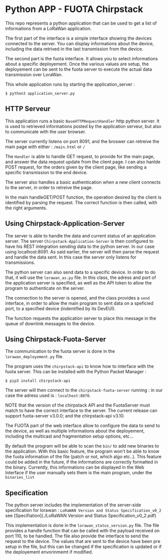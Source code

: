 # Python APP - FUOTA Chirpstack

This repo represents a python application that can be used to get a list of informations from a LoRaWan application.

The first part of the interface is a simple interface showing the devices connected to the server. You can display informations about the device, including the data retrived in the last transmission from the device.

The second part is the fuota interface. It allows you to select informations about a specific deployement. Once the various values are setup, the deployement can be sent to the fuota server to execute the actual data transmission over LoraWan.

This whole application runs by starting the application_server : 

```
$ python3 application_server.py
```

## HTTP Serveur

This application runs a basic `BaseHTTPRequestHandler` http python server. It is used to retrieved informations posted by the application serveur, but also to communicate with the user browser.

The server currently listens on port 8091, and the broswer can retreive the main page with either : `/main.html` or `/`

The `Handler` is able to handle GET request, to provide for the main page, and answer the data request update from the client page. I can also hanlde POST request, for the orders given by the client page, like sending a specific transmission to the end device.

The server also handles a basic authentication when a new client connects to the server, in order to retreive the page.

In the main handleGET/POST function, the operation desired by the client is identified by parsing the request. The correct function is then called, with the right arguments.

## Using Chirpstack-Application-Server

The server is able to handle the data and current status of an application server. The server `Chirpstack-Application-Server` is then configured to have his REST integration sending data to the python server. In our case using localhost:8091.
As said earlier, the server will then parse the request and handle the data sent. In this case the server only listens for transmissions.

The python server can also send data to a specific device. In order to do that, it will use the `lorawan_as.py` file. In this class, the adress and port of the application server is specified, as well as the API token to allow the program to authenticate on the server.

The connection to the server is opened, and the class provides a `send` interface, in order to allow the main program to sent data on a speficied port, to a specified device (indentified by its DevEUI).

The function requests the application server to place this message in the queue of downlink messages to the device.

## Using Chirpstack-Fuota-Server

The communication to the fuota server is done in the `lorawan_deployement.py` file.

The program uses the `chirpstack-api` to know how to interface with the fuota server.
This can be installed with the Python Packet Manager : 

```
$ pip3 install chirpstack-api
```

The server will then connect to the `chirpstack-fuota-server` running : in our case the adress used is : `localhost:8070`.

NOTE that the version of the chirpstack API and the FuotaServer must match to have the correct interface to the server. The current release can support fuota-server v3.0.0; and the chirpstack-api v3.10.

The FUOTA part of the web interface allow to configure the data to send to the device, as well as multiple informations about the deployement, including the multicast and fragmentation setup options, etc...

By default the program will be able to scan the `bin/` to add new binaries to the application. With this basic feature, the program won't be able to know the fuota information of the file (patch or not, which algo etc..). This feature could be added in the future, if the informations are correctly formatted in the binary. Currently, this informations can be displayed in the Web Interface if the user manually sets them is the main program, under the `binaries_list`


## Specification

The python server includes the implementation of the server-side specification for lorawan : `LoRaWAN Version and Status Specification_v0_2` see [Specifiation](./LoRaWAN Version and Status Specification_v0_2.pdf)

This implementation is done in the `lorawan_status_version.py` file. The file provides a handle function that can be called with the payload received on port 110, to be handled. The file also provide the interface to send the request to the device.
The values that are sent to the device have been pre setup in the file, but this can be changed if the specification is updated or if the deployement envorinmemt if modified.


